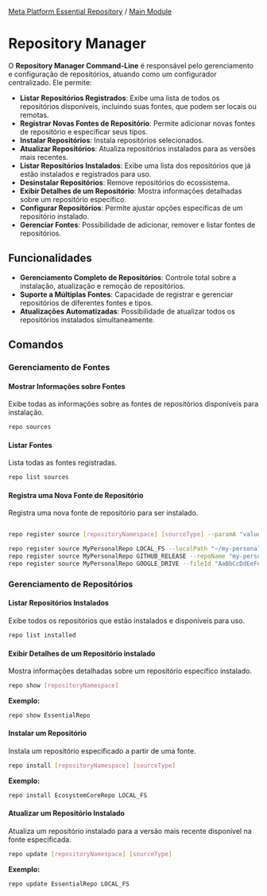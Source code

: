 [Meta Platform Essential Repository](../../../README.md) / [Main Module](../../README.md)
# Repository Manager
O **Repository Manager Command-Line** é responsável pelo gerenciamento e configuração de repositórios, atuando como um configurador centralizado. Ele permite:

- **Listar Repositórios Registrados**: Exibe uma lista de todos os repositórios disponíveis, incluindo suas fontes, que podem ser locais ou remotas.
- **Registrar Novas Fontes de Repositório**: Permite adicionar novas fontes de repositório e especificar seus tipos.
- **Instalar Repositórios**: Instala repositórios selecionados.
- **Atualizar Repositórios**: Atualiza repositórios instalados para as versões mais recentes.
- **Listar Repositórios Instalados**: Exibe uma lista dos repositórios que já estão instalados e registrados para uso.
- **Desinstalar Repositórios**: Remove repositórios do ecossistema.
- **Exibir Detalhes de um Repositório**: Mostra informações detalhadas sobre um repositório específico.
- **Configurar Repositórios**: Permite ajustar opções específicas de um repositório instalado.
- **Gerenciar Fontes**: Possibilidade de adicionar, remover e listar fontes de repositórios.


## Funcionalidades

- **Gerenciamento Completo de Repositórios**: Controle total sobre a instalação, atualização e remoção de repositórios.
- **Suporte a Múltiplas Fontes**: Capacidade de registrar e gerenciar repositórios de diferentes fontes e tipos.
- **Atualizações Automatizadas**: Possibilidade de atualizar todos os repositórios instalados simultaneamente.

## Comandos

### Gerenciamento de Fontes

#### Mostrar Informações sobre Fontes

Exibe todas as informações sobre as fontes de repositórios disponíveis para instalação.

```bash
repo sources
```

#### Listar Fontes

Lista todas as fontes registradas.

```bash
repo list sources
```
#### Registra uma Nova Fonte de Repositório

Registra uma nova fonte de repositório para ser instalado.

```bash

repo register source [repositoryNamespace] [sourceType] --paramA "valueA" --paramB "value"

repo register source MyPersonalRepo LOCAL_FS --localPath "~/my-personal-repo"
repo register source MyPersonalRepo GITHUB_RELEASE --repoName "my-personal-repo" --repoOwner "my-user"
repo register source MyPersonalRepo GOOGLE_DRIVE --fileId "AaBbCcDdEeFe123456__--qwertyuAAAA"

```

### Gerenciamento de Repositórios

#### Listar Repositórios Instalados

Exibe todos os repositórios que estão instalados e disponíveis para uso.

```bash
repo list installed
```

#### Exibir Detalhes de um Repositório instalado

Mostra informações detalhadas sobre um repositório específico instalado.

```bash
repo show [repositoryNamespace]
```

**Exemplo:**

```bash
repo show EssentialRepo
```

#### Instalar um Repositório

Instala um repositório especificado a partir de uma fonte.

```bash
repo install [repositoryNamespace] [sourceType]
```

**Exemplo:**

```bash
repo install EcosystemCoreRepo LOCAL_FS
```

#### Atualizar um Repositório Instalado

Atualiza um repositório instalado para a versão mais recente disponível na fonte especificada.

```bash
repo update [repositoryNamespace] [sourceType]
```

**Exemplo:**

```bash
repo update EssentialRepo LOCAL_FS
```